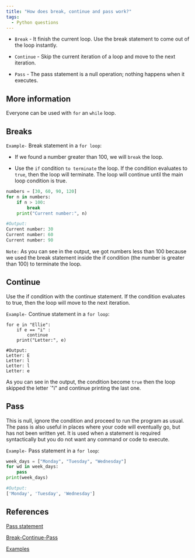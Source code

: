 ```yaml
---
title: "How does break, continue and pass work?"
tags:
  - Python questions
---
```


* `Break` - It finish the current loop. Use the break statement to come out of the loop instantly.

* `Continue` - Skip the current iteration of a loop and move to the next iteration.

* `Pass` - The pass statement is a null operation; nothing happens when it executes.

## More information

Everyone can be used with `for` an `while` loop.

## Breaks

`Example-` Break statement in a `for loop`:

* If we found a number greater than 100, we will `break` the loop.

* Use the `if` condition `to terminate` the loop. If the condition evaluates to `true`, then the loop will terminate. The loop will continue  until the main loop condition is true.

```python
numbers = [30, 60, 90, 120]
for n in numbers:
    if n > 100:
        break
    print("Current number:", n)

#Output:
Current number: 30
Current number: 60
Current number: 90
```

`Note:` As you can see in the output, we got numbers less than 100 because we used the break statement inside the if condition (the number is greater than 100) to terminate the loop.

## Continue

Use the if condition with the continue statement. If the condition evaluates to true, then the loop will move to the next iteration.

`Example-` Continue statement in a `for loop`:

```python3
for e in "Ellie":
    if e == "i" :
        continue
    print("Letter:", e)

#Output:
Letter: E
Letter: l
Letter: l
Letter: e
```

As you can see in the output, the condition become `true` then the loop skipped the letter `"i" and continue printing the last one.

## Pass

This is null, ignore the condition and proceed to run the program as usual. The pass is also useful in places where your code will eventually go, but has not been written yet.
It is used when a statement is required syntactically but you do not want any command or code to execute.

`Example-` Pass statement in a `for loop`:

```python
week_days = ["Monday", "Tuesday", "Wednesday"]
for wd in week_days:
    pass
print(week_days)

#Output:
['Monday', 'Tuesday', 'Wednesday']
```

## References

[Pass statement](https://www.tutorialspoint.com/python/python_loop_control.htm)

[Break-Continue-Pass](https://pynative.com/python-break-continue-pass/)

[Examples](https://pynative.com/python-break-continue-pass/#h-how-break-statement-works)
